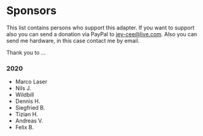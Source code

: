 # Sponsors

This list contains persons who support this adapter. 
If you want to support also you can send a donation via PayPal to jey-cee@live.com.
Also you can send me hardware, in this case contact me by email.

Thank you to ...

### 2020

* Marco Laser
* Nils J.
* Wildbill
* Dennis H.
* Siegfried B.
* Tizian H.
* Andreas V.
* Felix B.

